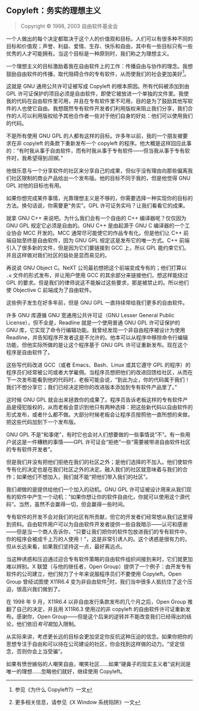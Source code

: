 ## Copyleft：务实的理想主义

> Copyright © 1998, 2003 自由软件基金会

一个人做出的每个决定都取决于这个人的价值观和目标。人们可以有很多种不同的目标和价值观；声誉、利益、爱情、生存、快乐和自由，其中有一些目标只有一些优秀的人才可能拥有。当这个目标是一种原则时，我们称之为理想主义。

一个理想主义的目标激励着我在自由软件上的工作：传播自由与协作的理念。我想鼓励自由软件的传播，取代阻碍合作的专有软件，从而使我们的社会更加美好[^pragmatic-1]。

这就是 GNU 通用公共许可证被写成 Copyleft 的根本原因。所有代码被添加到由 GPL 许可证保护的项目必须是自由软件，即使它被放进一个单独的文件里。我使我的代码在自由软件里可用，并且在专有软件里不可用，目的是为了鼓励其他写软件的人也使它自由。我想既然专有软件开发者们利用版权来阻止我们分享，我们合作的人可以利用版权给予其他合作者一些对于他们自身的好处：他们可以使用我们的代码。

不是所有使用 GNU GPL 的人都有这样的目标。许多年以前，我的一个朋友被要求在非 copyleft 的条款下重新发布一个 copyleft 的程序。他大概是这样回应此事的：“有时我从事于自由软件，而有时我从事于专有软件——但当我从事于专有软件时，我希望得到*回报*。”

他很乐意与一个分享软件的社区来分享自己的成果，但似乎没有理由向那些偏离我们社区限制的商业产品给出一个发布版。他的目标不同于我的，但是他觉得 GNU GPL 对他的目标也有用。

如果你想完成某件事情，光靠理想主义是不够的，你需要选择一种实现你的目标的方法。换句话说，你需要更“务实”。GPL 许可证务实吗？让我们看看它的成果。

就拿 GNU C++ 来说吧。为什么我们会有一个自由的 C++ 编译器呢？仅仅因为 GNU GPL 规定它必须是自由的。GNU C++ 是由起源于 GNU C 编译器的一个工业协会 MCC 开发的。MCC 通常尽可能使它的作品专有化。但是他们让 C++ 前端自始至终是自由软件，因为 GNU GPL 规定这是发布它的唯一方式。C++ 前端引入了很多新的文件，但是因为它们要链接到 GCC 上，所以 GPL 能约束它们。并且这样做对我们社区的益处是显而易见的。

再说说 GNU Object C。NeXT 公司最初想把这个前端变成专有的；他们打算以 `.o` 文件的形式发布，并让用户使用 GCC 的其余部分来链接他们，想这样能绕过 GPL 的要求。但是我们的律师说这不能躲过这些要求，那是被禁止的。所以他们使 Objective C 前端成为了自由软件。

这些例子发生在好多年前，但是 GNU GPL 一直持续带给我们更多的自由软件。

许多 GNU 库遵循 GNU 宽通用公共许可证（GNU Lesser General Public License），但不全是，Readline 就是一个使用普通 GNU GPL 许可证保护的 GNU 库，它实现了命令行编辑功能。我曾经发现一个非自由程序被设计为使用 Readline，并告知程序开发者这是不允许的。他本可以从程序中移除命令行编辑功能，但他实际所做的是让这个程序基于 GNU GPL 许可证重新发布。现在这个程序是自由软件了。

这些写代码改进 GCC（或者 Emacs、Bash、Linux 或其它遵守 GPL 的程序）的程序员们经常被公司或者大学雇佣。当程序员想把他们的改进回馈给社区，从而在下一次发布能看到他的代码时，老板可能会说，“到此为止，你的代码属于我们！我们不想分享它；我们已经决定把你的改进版本添加到专有软件产品里了。”

这时候 GNU GPL 就会出来拯救你的成果了。程序员告诉老板这样的专有软件产品是侵犯版权的，从而老板会意识到他只有两种选择：把这些新代码以自由软件的形式发布，或者什么都不做。大部分时候老板会让程序员按照他一直所想的来做，把这些代码加到下一个发布版。

GNU GPL 不是“和事佬”，有时它也会对人们想要做的一些事情说“不”。有一些用户说这是一件糟糕的事情——GPL 许可证会“拒绝”一些“需要被带进自由软件社区的专有软件开发者”。

但是我们并没有把他们拒绝在我们的社区之外；是他们选择的不加入。他们使软件专有化的决定也是在我们社区之外的决定。融入我们的社区就意味着与我们的合作；如果他们不想加入，我们就不能“把他们带入我们的社区”。

我们*能*做的是提供给他们一个加入的动机。GNU GPL 许可证被设计用来从我们现有的软件中产生一个动机：“如果你想让你的软件自由化，你就可以使用这个源代码”。当然，虽然不会赢得一切，但会赢得一些时间。 

专有软件的开发不会对我们的社区有所贡献，但它的开发者们经常想从我们这里得到资料。自由软件用户可以为自由软件开发者提供一些自我暗示——认可和感谢——但是当一个商人告诉你，“只要让我们把你的软件包放进我们的专有软件中，你的程序会被成千上万的人使用！”，这是非常引诱人的。这个诱惑是很有力的，但从长远来看，如果我们坚持这一点，最好离远点。

当这种诱惑和压迫通过迎合专有软件策略的自由软件组织间接到来时，它们就更加难以辨别。X 联盟（与他的继任者，Open Group）提供了一个例子：由开发专有软件的公司建立，他们努力了十年来说服程序员们不要使用 Copyleft。Open Group 曾经试图使 X11R6.4 变为非自由软件[^pragmatic-2]时，我们当中很多人抵抗住了这个压迫，很高兴我们做到了。

在 1998 年 9 月，X11R6.4 以非自由发行条款发布的几个月之后，Open Group 推翻了自己的决定，并且用 X11R6.3 使用过的非 copyleft 的自由软件许可证重新发布。感谢你，Open Group——但是这个后来的逆转并不能改变我们已经得出的结论，他们依旧*有可能*加入限制。

从实际来讲，考虑更长远的目标会更加坚定你反抗这种压迫的信念。如果你把你的思想专注于自由和可以待在公司建设的社区，你会找到这样做的动力。“坚定信念，否则你会上当受骗”。

如果有愤世嫉俗的人嘲笑自由，嘲笑社区……如果“硬鼻子的现实主义者”说利润是唯一的理想……忽略他们就好，继续使用 Copyleft。

[^pragmatic-1]: 参见《为什么 Copyleft?》一文

[^pragmatic-2]: 更多相关信息，请参见《X Window 系统陷阱》一文
